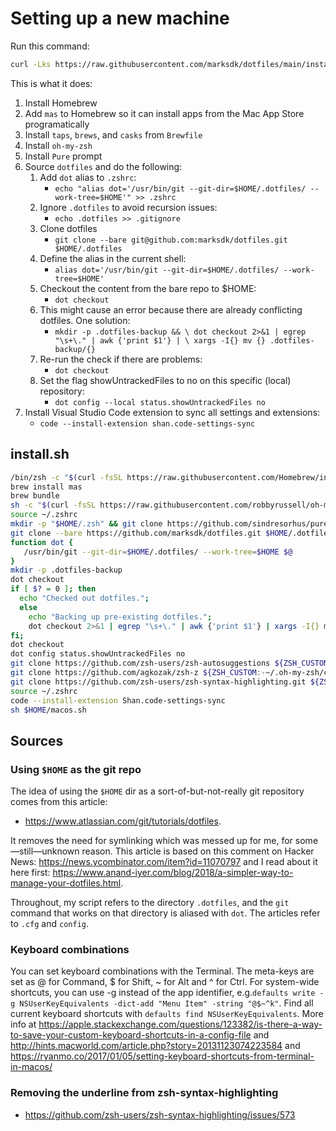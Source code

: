 # Setting up a new machine

Run this command:

```zsh
curl -Lks https://raw.githubusercontent.com/marksdk/dotfiles/main/install.sh | /bin/bash -x
```

This is what it does:

1. Install Homebrew
2. Add `mas` to Homebrew so it can install apps from the Mac App Store programatically
3. Install `taps`, `brews`, and `casks` from `Brewfile`
4. Install `oh-my-zsh`
5. Install `Pure` prompt
6. Source `dotfiles` and do the following:
   1. Add `dot` alias to `.zshrc`:
      - `echo "alias dot='/usr/bin/git --git-dir=$HOME/.dotfiles/ --work-tree=$HOME'" >> .zshrc`
   2. Ignore `.dotfiles` to avoid recursion issues:
      - `echo .dotfiles >> .gitignore`
   3. Clone dotfiles
      - `git clone --bare git@github.com:marksdk/dotfiles.git $HOME/.dotfiles`
   4. Define the alias in the current shell:
      - `alias dot='/usr/bin/git --git-dir=$HOME/.dotfiles/ --work-tree=$HOME'`
   5. Checkout the content from the bare repo to $HOME:
      - `dot checkout`
   6. This might cause an error because there are already conflicting dotfiles. One solution:
      - `mkdir -p .dotfiles-backup && \ dot checkout 2>&1 | egrep "\s+\." | awk {'print $1'} | \ xargs -I{} mv {} .dotfiles-backup/{}`
   7. Re-run the check if there are problems:
      - `dot checkout`
   8. Set the flag showUntrackedFiles to no on this specific (local) repository:
      - `dot config --local status.showUntrackedFiles no`
7. Install Visual Studio Code extension to sync all settings and extensions:
   - `code --install-extension shan.code-settings-sync`

## install.sh

```bash
/bin/zsh -c "$(curl -fsSL https://raw.githubusercontent.com/Homebrew/install/master/install.sh)"
brew install mas
brew bundle
sh -c "$(curl -fsSL https://raw.githubusercontent.com/robbyrussell/oh-my-zsh/master/tools/install.sh)"
source ~/.zshrc
mkdir -p "$HOME/.zsh" && git clone https://github.com/sindresorhus/pure.git "$HOME/.zsh/pure"
git clone --bare https://github.com/marksdk/dotfiles.git $HOME/.dotfiles
function dot {
   /usr/bin/git --git-dir=$HOME/.dotfiles/ --work-tree=$HOME $@
}
mkdir -p .dotfiles-backup
dot checkout
if [ $? = 0 ]; then
  echo "Checked out dotfiles.";
  else
    echo "Backing up pre-existing dotfiles.";
    dot checkout 2>&1 | egrep "\s+\." | awk {'print $1'} | xargs -I{} mv {} .dotfiles-backup/{}
fi;
dot checkout
dot config status.showUntrackedFiles no
git clone https://github.com/zsh-users/zsh-autosuggestions ${ZSH_CUSTOM:-~/.oh-my-zsh/custom}/plugins/zsh-autosuggestions
git clone https://github.com/agkozak/zsh-z ${ZSH_CUSTOM:-~/.oh-my-zsh/custom}/plugins/zsh-z
git clone https://github.com/zsh-users/zsh-syntax-highlighting.git ${ZSH_CUSTOM:-~/.oh-my-zsh/custom}/plugins/zsh-syntax-highlighting
source ~/.zshrc
code --install-extension Shan.code-settings-sync
sh $HOME/macos.sh
```

## Sources

### Using `$HOME` as the git repo

The idea of using the `$HOME` dir as a sort-of-but-not-really git repository comes from this article: 

- <https://www.atlassian.com/git/tutorials/dotfiles>. 

It removes the need for symlinking which was messed up for me, for some—still—unknown reason. This article is based on this comment on Hacker News: <https://news.ycombinator.com/item?id=11070797> and I read about it here first: <https://www.anand-iyer.com/blog/2018/a-simpler-way-to-manage-your-dotfiles.html>.

Throughout, my script refers to the directory `.dotfiles`, and the `git` command that works on that directory is aliased with `dot`. The articles refer to `.cfg` and `config`.

### Keyboard combinations

You can set keyboard combinations with the Terminal. The meta-keys are set as @ for Command, $ for Shift, ~ for Alt and ^ for Ctrl. For system-wide shortcuts, you can use -g instead of the app identifier, e.g.`defaults write -g NSUserKeyEquivalents -dict-add "Menu Item" -string "@$~^k"`. Find all current keyboard shortcuts with `defaults find NSUserKeyEquivalents`. More info at <https://apple.stackexchange.com/questions/123382/is-there-a-way-to-save-your-custom-keyboard-shortcuts-in-a-config-file> and <http://hints.macworld.com/article.php?story=20131123074223584> and <https://ryanmo.co/2017/01/05/setting-keyboard-shortcuts-from-terminal-in-macos/>

### Removing the underline from zsh-syntax-highlighting

- <https://github.com/zsh-users/zsh-syntax-highlighting/issues/573>

